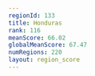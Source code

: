 ```yaml
---
regionId: 133
title: Honduras
rank: 116
meanScore: 66.02
globalMeanScore: 67.47
numRegions: 220
layout: region_score
---
```

